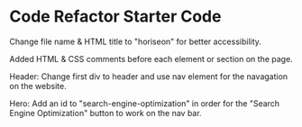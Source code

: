 # Code Refactor Starter Code
Change file name & HTML title to "horiseon" for better accessibility.

Added HTML & CSS comments before each element or section on the page.

Header:
Change first div to header and use nav element for the navagation on the website.


Hero:
Add an id to "search-engine-optimization" in order for the "Search Engine Optimization" button to work on the nav bar.
